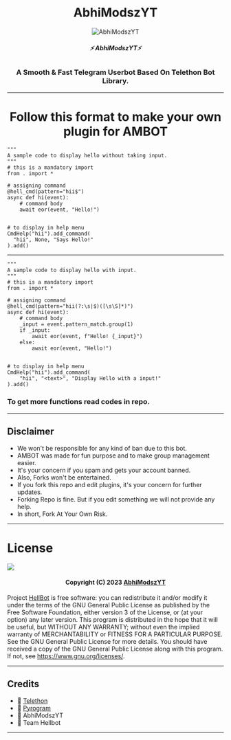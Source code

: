 <h1 align="center">
  <b> AbhiModszYT </b>
</h1>

<p align="center">
  <img src="https://telegra.ph/file/26aa5ce660ccb0ebdb38c.jpg" alt="AbhiModszYT">
</p>

<h6 align="center">
  <b>⚡ AbhiModszYT⚡</b>
</h6>

<h3 align="center">
  <b>A Smooth & Fast Telegram Userbot Based On Telethon Bot Library.</b>
</h3>

</details>

-----

<h1 align="center">
  <b>Follow this format to make your own plugin for AMBOT</b>
</h1>

```python3
"""
A sample code to display hello without taking input.
"""
# this is a mandatory import
from . import *

# assigning command
@hell_cmd(pattern="hii$")
async def hi(event):
    # command body
    await eor(event, "Hello!")


# to display in help menu
CmdHelp("hii").add_command(
  "hii", None, "Says Hello!"
).add()
```
----
```python3
"""
A sample code to display hello with input.
"""
# this is a mandatory import
from . import *

# assigning command
@hell_cmd(pattern="hii(?:\s|$)([\s\S]*)")
async def hi(event):
    # command body
    _input = event.pattern_match.group(1)
    if _input:
        await eor(event, f"Hello! {_input}")
    else:
        await eor(event, "Hello!")


# to display in help menu
CmdHelp("hii").add_command(
    "hii", "<text>", "Display Hello with a input!"
).add()
```


### To get more functions read codes in repo.

------

## Disclaimer
- We won't be responsible for any kind of ban due to this bot.
- AMBOT was made for fun purpose and to make group management easier.
- It's your concern if you spam and gets your account banned.
- Also, Forks won't be entertained.
- If you fork this repo and edit plugins, it's your concern for further updates.
- Forking Repo is fine. But if you edit something we will not provide any help.
- In short, Fork At Your Own Risk.

------
# License

![](https://www.gnu.org/graphics/gplv3-or-later.png)

<h4 align="center">Copyright (C) 2023 <a href="https://github.com/AbhiModszYT">AbhiModszYT</a></h4>

Project [HellBot](https://github.com/AbhiModszYT/AM) is free software: you can redistribute it and/or modify
it under the terms of the GNU General Public License as published by
the Free Software Foundation, either version 3 of the License, or
(at your option) any later version.
This program is distributed in the hope that it will be useful,
but WITHOUT ANY WARRANTY; without even the implied warranty of
MERCHANTABILITY or FITNESS FOR A PARTICULAR PURPOSE.  See the
GNU General Public License for more details.
You should have received a copy of the GNU General Public License
along with this program. If not, see <https://www.gnu.org/licenses/>.

------
## Credits

- 💖 [Telethon](https://github.com/LonamiWebs/Telethon)
- 💖 [Pyrogram](https://github.com/Pyrogram/Pyrogram)
- 💖 AbhiModszYT
- 💖 Team Hellbot

------
